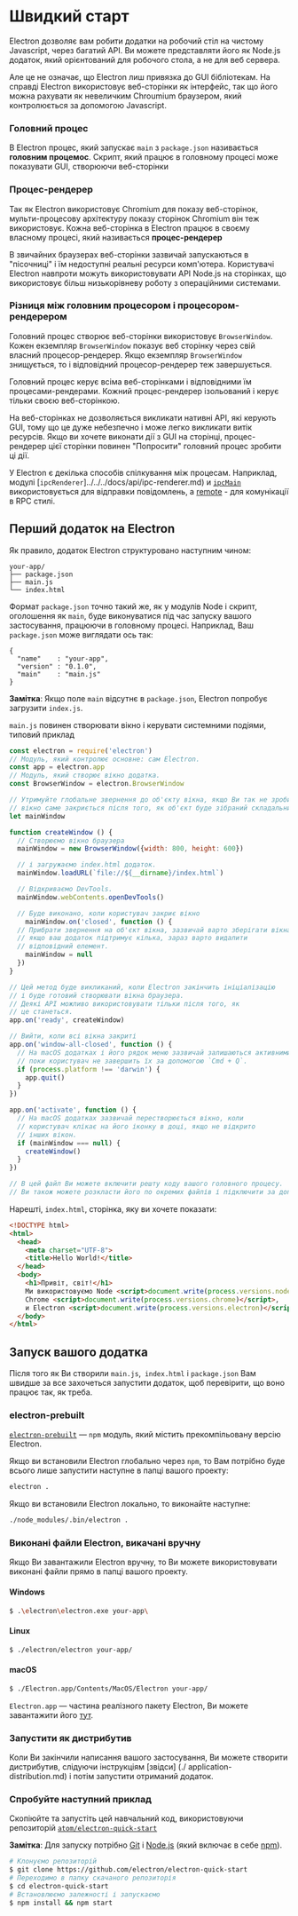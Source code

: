 # Швидкий старт

Electron дозволяє вам робити додатки на робочий стіл на чистому Javascript,
через багатий API. Ви можете представляти його як Node.js додаток, який
орієнтований для робочого стола, а не для веб сервера.

Але це не означає, що Electron лиш привязка до GUI бібліотекам. На справді
Electron використовує веб-сторінки як інтерфейс, так що його можна рахувати
як невеличким Chroumium браузером, який контролюється за допомогою Javascript.

### Головний процес

В Electron процес, який запускає `main` з `package.json` називається
__головним процемос__. Скрипт, який працює в головному процесі може показувати
GUI, створюючи веб-сторінки

### Процес-рендерер

Так як Electron використовує Chromium для показу веб-сторінок,
мульти-процесову архітектуру показу сторінок Chromium він теж використовує.
Кожна веб-сторінка в Electron працює в своєму власному процесі,
який називається __процес-рендерер__

В звичайних браузерах веб-сторінки зазвичай запускаються в "пісочниці" і їм недоступні реальні ресурси комп'ютера. Користувачі Electron навпроти можуть використовувати API Node.js на сторінках, що використовує більш низькорівневу роботу з операційними системами.

### Різниця між головним процесором і процесором-рендерером

Головний процес створює веб-сторінки використовує `BrowserWindow`. Кожен
екземпляр `BrowserWindow` показує веб сторінку через свій власний процесор-рендерер.
Якщо екземпляр `BrowserWindow` знищується, то і відповідний процесор-рендерер теж
завершується.

Головний процес керує всіма веб-сторінками і відповідними їм процесами-рендерами.
Кожний процес-рендерер ізольований і керує тільки своєю веб-сторінкою.

На веб-сторінках не дозволяється викликати нативні API, які керують GUI,
тому що це дуже небезпечно і може легко викликати витік ресурсів. Якщо ви хочете
виконати дії з GUI на сторінці, процес-рендерер цієї сторінки повинен
"Попросити" головний процес зробити ці дії.

У Electron є декілька способів спілкування між процесам. Наприклад, модулі
[`ipcRenderer`]../../../docs/api/ipc-renderer.md) и [`ipcMain`](../../../docs/api/ipc-main.md) використовується
для відправки повідомлень, а [remote](https://electron.atom.io/docs/api/remote/) - для комунікації в RPC стилі.


## Перший додаток на Electron

Як правило, додаток Electron структуровано наступним чином:

```text
your-app/
├── package.json
├── main.js
└── index.html
```

Формат `package.json` точно такий же, як у модулів Node і скрипт, оголошення
як `main`, буде виконуватися під час запуску вашого застосування, працюючи в
головному процесі. Наприклад, Ваш `package.json` може виглядати ось так:

```javascripton
{
  "name"    : "your-app",
  "version" : "0.1.0",
  "main"    : "main.js"
}
```

__Замітка__: Якщо поле `main` відсутнє в `package.json`, Electron попробує
загрузити `index.js`.


`main.js` повинен створювати вікно і керувати системними подіями,
типовий приклад

```javascript
const electron = require('electron')
// Модуль, який контролює основне: сам Electron.
const app = electron.app
// Модуль, який створює вікно додатка.
const BrowserWindow = electron.BrowserWindow

// Утримуйте глобальне звернення до об'єкту вікна, якщо Ви так не зробите, то
// вікно саме закриється після того, як об'єкт буде зібраний складальником сміття.
let mainWindow

function createWindow () {
  // Створюємо вікно браузера
  mainWindow = new BrowserWindow({width: 800, height: 600})

  // і загружаємо index.html додаток.
  mainWindow.loadURL(`file://${__dirname}/index.html`)

  // Відкриваємо DevTools.
  mainWindow.webContents.openDevTools()

  // Буде виконано, коли користувач закриє вікно
    mainWindow.on('closed', function () {    
  // Прибрати звернення на об'єкт вікна, зазвичай варто зберігати вікна в масиві,
  // якщо ваш додаток підтримує кілька, зараз варто видалити
  // відповідний елемент.
    mainWindow = null
  })
}

// Цей метод буде викликаний, коли Electron закінчить ініціалізацію
// і буде готовий створювати вікна браузера.
// Деякі API можливо використовувати тільки після того, як
// це станеться.
app.on('ready', createWindow)

// Вийти, коли всі вікна закриті
app.on('window-all-closed', function () {
  // На macOS додатках і його рядок меню зазвичай залишаються активними,
  // поки користувач не завершить їх за допомогою `Cmd + Q`.
  if (process.platform !== 'darwin') {
    app.quit()
  }
})

app.on('activate', function () {
  // На macOS додатках зазвичай перестворюється вікно, коли
  // користувач клікає на його іконку в доці, якщо не відкрито
  // інших вікон.
  if (mainWindow === null) {
    createWindow()
  }
})

// В цей файл Ви можете включити решту коду вашого головного процесу.
// Ви також можете розкласти його по окремих файлів і підключити за допомогою require.
```

Нарешті, `index.html`, сторінка, яку ви хочете показати:

```html
<!DOCTYPE html>
<html>
  <head>
    <meta charset="UTF-8">
    <title>Hello World!</title>
  </head>
  <body>
    <h1>Привіт, світ!</h1>
    Ми використовуємо Node <script>document.write(process.versions.node)</script>,
    Chrome <script>document.write(process.versions.chrome)</script>,
    и Electron <script>document.write(process.versions.electron)</script>.
  </body>
</html>
```

## Запуск вашого додатка

Після того як Ви створили `main.js`,` index.html` і `package.json` Вам швидше за все захочеться
запустити додаток, щоб перевірити, що воно працює так, як треба.

### electron-prebuilt

[`electron-prebuilt`](https://github.com/electron-userland/electron-prebuilt) — `npm` модуль,
який містить прекомпільовану версію Electron.

Якщо ви встановили Electron глобально через `npm`, то Вам потрібно буде всього лише
запустити наступне в папці вашого проекту:

```bash
electron .
```

Якщо ви встановили Electron локально, то виконайте наступне:

```bash
./node_modules/.bin/electron .
```

### Виконані файли Electron, викачані вручну

Якщо Ви завантажили Electron вручну, то Ви можете використовувати
виконані файли прямо в папці вашого проекту.

#### Windows

```bash
$ .\electron\electron.exe your-app\
```

#### Linux

```bash
$ ./electron/electron your-app/
```

#### macOS

```bash
$ ./Electron.app/Contents/MacOS/Electron your-app/
```

`Electron.app` — частина реалізного пакету Electron, Ви можете завантажити його
[тут](https://github.com/electron/electron/releases).

### Запустити як дистрибутив

Коли Ви закінчили написання вашого застосування, Ви можете створити
дистрибутив, слідуючи інструкціям [звідси] (./ application-distribution.md) і
потім запустити отриманий додаток.

### Спробуйте наступний приклад

Скопіюйте та запустіть цей навчальний код, використовуючи репозиторій [`atom/electron-quick-start`](https://github.com/electron/electron-quick-start)

**Замітка**: Для запуску потрібно [Git](https://git-scm.com) і [Node.js](https://nodejs.org/en/download/) (який
включає в себе [npm](https://npmjs.org)).

```bash
# Клонуємо репозиторій
$ git clone https://github.com/electron/electron-quick-start
# Переходимо в папку скачаного репозиторія
$ cd electron-quick-start
# Встановлюємо залежності і запускаємо
$ npm install && npm start
```

